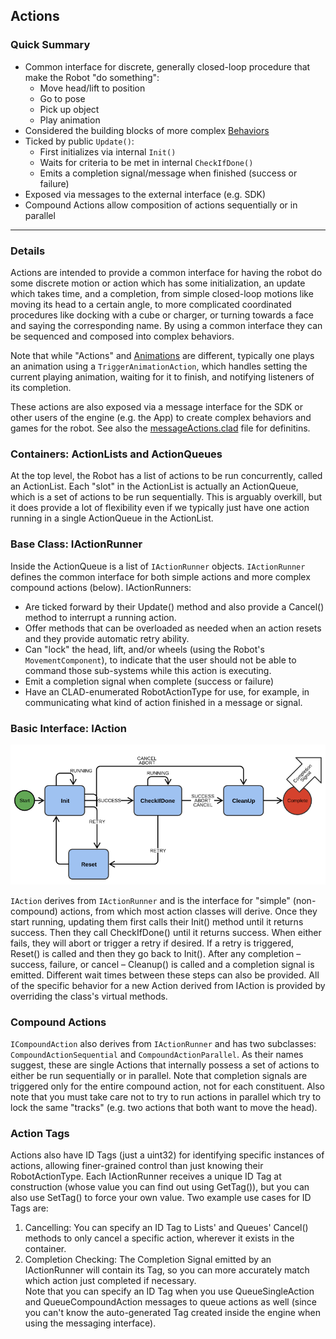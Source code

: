 ## Actions

### Quick Summary

* Common interface for discrete, generally closed-loop procedure that make the Robot "do something":
  * Move head/lift to position
  * Go to pose
  * Pick up object
  * Play animation
* Considered the building blocks of more complex [Behaviors](behaviors.md)
* Ticked by public `Update()`:
  * First initializes via internal `Init()`
  * Waits for criteria to be met in internal `CheckIfDone()`
  * Emits a completion signal/message when finished (success or failure)
* Exposed via messages to the external interface (e.g. SDK)
* Compound Actions allow composition of actions sequentially or in parallel

---

### Details

Actions are intended to provide a common interface for having the robot do some discrete motion or action which has some initialization, an update which takes time, and a completion, from simple closed-loop motions like moving its head to a certain angle, to more complicated coordinated procedures like docking with a cube or charger, or turning towards a face and saying the corresponding name. By using a common interface they can be sequenced and composed into complex behaviors.

Note that while "Actions" and [Animations](animations.md) are different, typically one plays an animation using a `TriggerAnimationAction`, which handles setting the current playing animation, waiting for it to finish, and notifying listeners of its completion.

These actions are also exposed via a message interface for the SDK or other users of the engine (e.g. the App) to create complex behaviors and games for the robot. See also the [messageActions.clad](../../clad/src/clad/externalInterface/messageActions.clad) file for definitins.

### Containers: ActionLists and ActionQueues
At the top level, the Robot has a list of actions to be run concurrently, called an ActionList. Each "slot" in the ActionList is actually an ActionQueue, which is a set of actions to be run sequentially. This is arguably overkill, but it does provide a lot of flexibility even if we typically just have one action running in a single ActionQueue in the ActionList.

### Base Class: IActionRunner
Inside the ActionQueue is a list of `IActionRunner` objects. `IActionRunner` defines the common interface for both simple actions and more complex compound actions (below). IActionRunners:

* Are ticked forward by their Update() method and also provide a Cancel() method to interrupt a running action. 
* Offer methods that can be overloaded as needed when an action resets and they provide automatic retry ability. 
* Can "lock" the head, lift, and/or wheels (using the Robot's `MovementComponent`), to indicate that the user should not be able to command those sub-systems while this action is executing. 
* Emit a completion signal when complete (success or failure)
* Have an CLAD-enumerated RobotActionType for use, for example, in communicating what kind of action finished in a message or signal. 

### Basic Interface: IAction

![action-flowchart](images/action_flowchart.png)

`IAction` derives from `IActionRunner` and is the interface for "simple" (non-compound) actions, from which most action classes will derive. Once they start running, updating them first calls their Init() method until it returns success. Then they call CheckIfDone() until it returns success. When either fails, they will abort or trigger a retry if desired. If a retry is triggered, Reset() is called and then they go back to Init(). After any completion – success, failure, or cancel – Cleanup() is called and a completion signal is emitted. Different wait times between these steps can also be provided. All of the specific behavior for a new Action derived from IAction is provided by overriding the class's virtual methods.

### Compound Actions
`ICompoundAction` also derives from `IActionRunner` and has two subclasses: `CompoundActionSequential` and `CompoundActionParallel`. As their names suggest, these are single Actions that internally possess a set of actions to either be run sequentially or in parallel. Note that completion signals are triggered only for the entire compound action, not for each constituent. Also note that you must take care not to try to run actions in parallel which try to lock the same "tracks" (e.g. two actions that both want to move the head).

### Action Tags ###
Actions also have ID Tags (just a uint32) for identifying specific instances of actions, allowing finer-grained control than just knowing their RobotActionType. Each IActionRunner receives a unique ID Tag at construction (whose value you can find out using GetTag()), but you can also use SetTag() to force your own value. Two example use cases for ID Tags are:

  1. Cancelling: You can specify an ID Tag to Lists' and Queues' Cancel() methods to only cancel a specific action, wherever it exists in the container.
  2. Completion Checking: The Completion Signal emitted by an IActionRunner will contain its Tag, so you can more accurately match which action just completed if necessary.  
Note that you can specify an ID Tag when you use QueueSingleAction and QueueCompoundAction messages to queue actions as well (since you can't know the auto-generated Tag created inside the engine when using the messaging interface).
